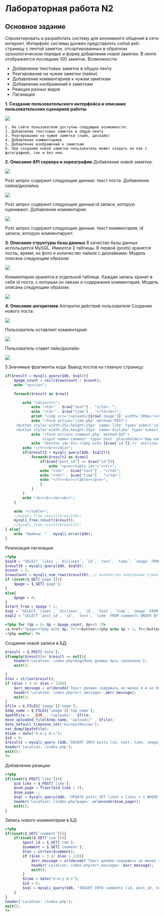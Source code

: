 # Лабораторная работа N2

## Основное задание

Спроектировать и разработать систему для анонимного общения в сети
интернет.
Интерфейс системы должен представлять собой веб-страницу с лентой
заметок, отсортированных в обратном хронологическом порядке и форму
добавления новой заметки. В ленте отображается последние 100 заметок.
Возможности:

- Добавление текстовых заметок в общую ленту
- Реагирование на чужие заметки (лайки)
- Добавление комментариев к чужим заметкам
- Добавление изображений к заметкам
- Реакции разных видов
- Пагинация

**1. Создание пользовательского интерфейса и описание пользовательских
сценариев работы**

![](https://github.com/lol1gr1zzy/phpforum/blob/main/png1.jpg)

```
1. На сайте пользователю доступны следующие возможности:
2. Добавление текстовых заметок в общую ленту
3. Реагирование на чужие заметки (лайк, дизлайк)
4. Добавление комментариев
5. Добавление изображений к заметкам
6. При создании новой заметки пользователь может создать ее как с
фотографией, так и без нее.
```
**2. Описание API сервера и хореографии**
    Добавление новой заметки:
    
![](https://github.com/lol1gr1zzy/phpforum/blob/main/png2.jpg)

Post запрос содержит следующие данные: текст поста.
Добавление лайка/дизлайка:

![](https://github.com/lol1gr1zzy/phpforum/blob/main/png3.jpg)

Post запрос содержит следующие данные:id записи, которую оценивают.
Добавление комментария:

![](https://github.com/lol1gr1zzy/phpforum/blob/main/png4.jpg)

Post запрос содержит следующие данные: текст комментария, id записи, которую
комментируют.

**3. Описание структуры базы данных**
    В качестве базы данных используется MySQL. Имеются 2 таблицы.
    В первой (posts) хранятся посты, время, их фото и количество лайков с
    дизлайками. Модель описана следующим образом:
    
![](https://github.com/lol1gr1zzy/phpforum/blob/main/DB1.jpg)
    
Комментарии хранятся в отдельной таблице. Каждая запись хранит в себе id
поста, с которым он связан и содержание комментария. Модель описана следующим
образом:

![](https://github.com/lol1gr1zzy/phpforum/blob/main/DB2.jpg)
    
**4. Описание алгоритмов**
Алгоритм действий пользователя
Создание нового поста:

![](https://github.com/lol1gr1zzy/phpforum/blob/main/alg1.jpg)

Пользователь оставляет комментарий:

![](https://github.com/lol1gr1zzy/phpforum/blob/main/alg2.jpg)

Пользователь ставит лайк/дизлайк:

![](https://github.com/lol1gr1zzy/phpforum/blob/main/alg3.jpg)

5.Значимые фрагменты кода:
Вывод постов на главную страницу:
```php
if($result = mysqli_query($db, $sql)){
    $page_count = ceil($rowsCount / $count);
    echo "<p></p>";

    foreach($result as $row){

        echo "<div><tr>";
            echo "<td>" . $row["text"] . "</td>: ";
            echo "<td>" . $row["time"] . "</td><br>"; 
            print "<img src='/uploads/{$row['image']}' width='200px'><br>";
            echo "<form action='like.php' method='POST'>
     <button style='width:25x;height:25px' name='like' type='submit'value='{$row['id']}'> 👍 {$row['likes']}</button>
     <button style='width:25x;height:25px' name='dislike' type='submit' value='{$row['id']}'> 👎 {$row['dislikes']}</button></form>";
            echo "<form action='comment.php' method'GET'>
                 <input name='comment' type='text' placeholder='Ваш коммент'><button name='com' type='submit' value='{$row['id']}'> Комм </button></form>";
            echo "<button id='btn <?php echo {$row['id']};?>' onclick='show_comments('<?php echo {$row['id']}')'>Развернуть</button>";
        echo "</tr><br></div>";
        if($result2 = mysqli_query($db, $sql2)){
            foreach($result2 as $com){
                if($com["post_id"] == $row["id"]){
                    echo "<pre><table id='c'><tr>";
                echo "<td>" . $com["text"] . "</td>";
                echo "<td>" . $com["time"] . "</td>";
                echo "</tr><br></table></pre>";
                }
            }
        }
        echo "<br><br><br><br>";
    }

    echo "</table>";
    //mysqli_free_result($result0);
    mysqli_free_result($result);
    //mysqli_free_result($result2);
} else{
    echo "Ошибка: " . mysqli_error($db);
}
```

Реализация пагинации:
```php
<?php
$sql0 = "SELECT `likes`, `dislikes`, `id`, `text`, `time`, `image` FROM posts";
$result0 = mysqli_query($db, $sql0);
$count = 2;
$rowsCount = mysqli_num_rows($result0); // количество полученных строк
if (isset($_GET['page'])){
    $page = $_GET['page'];
}
else{
    $page = 0;
}
$start_from = $page * 2;
$sql = "SELECT `likes`, `dislikes`, `id`, `text`, `time`, `image` FROM posts ORDER BY `time` DESC LIMIT $start_from, $count";
$sql2 = "SELECT `post_id`, `id`, `text`, `time` FROM comments ORDER BY `time` DESC";
```
```php
<?php for ($p = 0; $p < $page_count; $p++) :?>
<a href="?page=<?php echo $p; ?>"><button><?php echo $p + 1; ?></button></a>
<?php endfor; ?>
```
Создание новой записи в БД:
```php
$result = $_POST['note'];
if(empty($result)or $result == null){
    header('Location: index.php?msg=Поле должно быть заполнено');
    exit();

}
$len = strlen($result);
if ($len < 3 or $len > 120){
    $err_message = urldecode('Текст должен содержать не менее 4 и не более 120 символов');
    header('Location: index.php?err_message='.$err_message);
    exit();
}
$file = $_FILES['image']['name'];
$tmp_name = $_FILES['image']['tmp_name'];
$pathFile = __DIR__.'/uploads/'. $file;
move_uploaded_file($tmp_name, "uploads/" . $file);
date_default_timezone_set('Europe/Moscow');
var_dump($pathFile);
$time = date("d-m-y H:i");
$id = 0;
$result2 = mysqli_query ($db,"INSERT INTO posts (id, text, time, image) VALUES('$id', '$result', '$time', '$file')");
header('Location: /index.php');
exit();
?>
```

Добавление реакции:
```php
<?php
if(isset($_POST['like'])){
    $id_like = $_POST['like'];
    $num_page = floor($id_like / 3);
    $num_page--;
    $sql = mysqli_query($db, 'UPDATE posts SET likes = likes + 1 WHERE id = '.$id_like.'');
    header('Location: /index.php?page='.urlencode($num_page));
    exit();
}
```
Запись нового комментарии в БД:
```php
<?php
if(isset($_GET['comment'])){
    if(isset($_GET['com'])){
        $post_id = $_GET['com'];
        $comment = $_GET['comment'];
        $len = strlen($comment);
        if ($len < 3 or $len > 120){
            $err_message = urldecode('Текст должен содержать не менее 4 и не более 120 символов');
            header('Location: index.php?err_message='.$err_message);
            exit();
        }
        $time = date("d-m-y H:i");
        $id = 0;
        $sql = mysqli_query($db, "INSERT INTO comments (id, post_id, text, time) VALUES ('$id', '$post_id', '$comment', '$time')");
    }
}
header('Location: /index.php');
exit();
?>
```
